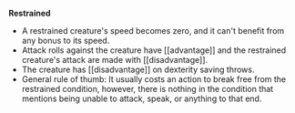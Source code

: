  **Restrained**
 -  A restrained creature's speed becomes zero, and it can't benefit from any bonus to its speed.
 -  Attack rolls against the creature have [[advantage]] and the restrained creature's attack are made with [[disadvantage]]. 
 -  The creature has [[disadvantage]] on dexterity saving throws. 
 -  General rule of thumb: It usually costs an action to break free from the restrained condition, however, there is nothing in the condition that mentions being unable to attack, speak, or anything to that end.